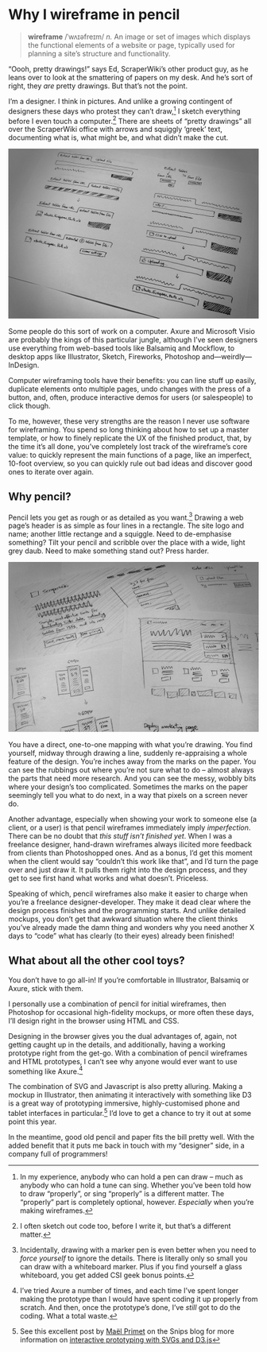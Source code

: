 # Why I wireframe in pencil

> **wireframe** /ˈwʌɪəfreɪm/ *n.* An image or set of images which displays the functional elements of a website or page, typically used for planning a site’s structure and functionality.

“Oooh, pretty drawings!” says Ed, ScraperWiki’s other product guy, as he leans over to look at the smattering of papers on my desk. And he’s sort of right, they *are* pretty drawings. But that’s not the point.

I’m a designer. I think in pictures. And unlike a growing contingent of designers these days who protest they can’t draw,[^1] I sketch everything before I even touch a computer.[^2] There are sheets of “pretty drawings” all over the ScraperWiki office with arrows and squiggly ‘greek’ text, documenting what is, what might be, and what didn’t make the cut.

![Hand drawn wireframes from the ScraperWiki office](/media/wireframes-2.jpg)

Some people do this sort of work on a computer. Axure and Microsoft Visio are probably the kings of this particular jungle, although I’ve seen designers use everything from web-based tools like Balsamiq and Mockflow, to desktop apps like Illustrator, Sketch, Fireworks, Photoshop and—weirdly—InDesign.

Computer wireframing tools have their benefits: you can line stuff up easily, duplicate elements onto multiple pages, undo changes with the press of a button, and, often, produce interactive demos for users (or salespeople) to click though.

To me, however, these very strengths are the reason I never use software for wireframing. You spend so long thinking about how to set up a master template, or how to finely replicate the UX of the finished product, that, by the time it’s all done, you’ve completely lost track of the wireframe’s core value: to quickly represent the main functions of a page, like an imperfect, 10-foot overview, so you can quickly rule out bad ideas and discover good ones to iterate over again.

## Why pencil?

Pencil lets you get as rough or as detailed as you want.[^3] Drawing a web page’s header is as simple as four lines in a rectangle. The site logo and name; another little rectange and a squiggle. Need to de-emphasise something? Tilt your pencil and scribble over the place with a wide, light grey daub. Need to make something stand out? Press harder.

![Hand drawn wireframes from the ScraperWiki office](/media/wireframes-1.jpg)

You have a direct, one-to-one mapping with what you’re drawing. You find yourself, midway through drawing a line, suddenly re-appraising a whole feature of the design. You’re inches away from the marks on the paper. You can see the rubbings out where you’re not sure what to do – almost always the parts that need more research. And you can see the messy, wobbly bits where your design’s too complicated. Sometimes the marks on the paper seemingly tell you what to do next, in a way that pixels on a screen never do.

Another advantage, especially when showing your work to someone else (a client, or a user) is that pencil wireframes immediately imply *imperfection*. There can be no doubt that *this stuff isn’t finished yet*. When I was a freelance designer, hand-drawn wireframes always ilicited more feedback from clients than Photoshopped ones. And as a bonus, I’d get this moment when the client would say “couldn’t this work like that”, and I’d turn the page over and just draw it. It pulls them right into the design process, and they get to see first hand what works and what doesn’t. Priceless.

Speaking of which, pencil wireframes also make it easier to charge when you’re a freelance designer-developer. They make it dead clear where the design process finishes and the programming starts. And unlike detailed mockups, you don’t get that awkward situation where the client thinks you’ve already made the damn thing and wonders why you need another X days to “code” what has clearly (to their eyes) already been finished!

## What about all the other cool toys?

You don’t have to go all-in! If you’re comfortable in Illustrator, Balsamiq or Axure, stick with them.

I personally use a combination of pencil for initial wireframes, then Photoshop for occasional high-fidelity mockups, or more often these days, I’ll design right in the browser using HTML and CSS.

Designing in the browser gives you the dual advantages of, again, not getting caught up in the details, and additionally, having a working prototype right from the get-go. With a combination of pencil wireframes and HTML prototypes, I can’t see why anyone would ever want to use something like Axure.[^4]

The combination of SVG and Javascript is also pretty alluring. Making a mockup in Illustrator, then animating it interactively with something like D3 is a great way of prototyping immersive, highly-customised phone and tablet interfaces in particular.[^5] I’d love to get a chance to try it out at some point this year.

In the meantime, good old pencil and paper fits the bill pretty well. With the added benefit that it puts me back in touch with my “designer” side, in a company full of programmers!

[^1]: In my experience, anybody who can hold a pen can draw – much as anybody who can hold a tune can sing. Whether you’ve been told how to draw “properly”, or sing “properly” is a different matter. The “properly” part is completely optional, however. *Especially* when you’re making wireframes.
[^2]: I often sketch out code too, before I write it, but that’s a different matter.
[^3]: Incidentally, drawing with a marker pen is even better when you need to *force yourself* to ignore the details. There is literally only so small you can draw with a whiteboard marker. Plus if you find yourself a glass whiteboard, you get added CSI geek bonus points.
[^4]: I’ve tried Axure a number of times, and each time I’ve spent longer making the prototype than I would have spent coding it up properly from scratch. And then, once the prototype’s done, I’ve *still* got to do the coding. What a total waste.
[^5]: See this excellent post by [Maël Primet](https://twitter.com/mael_p) on the Snips blog for more information on [interactive prototyping with SVGs and D3.js](http://snips.net/blog/posts/2014/01-10-fast-interactive_prototyping_with_d3_js.html)

<link href="/post/beauty-and-utility">
<link href="/post/investing-in-rss">
